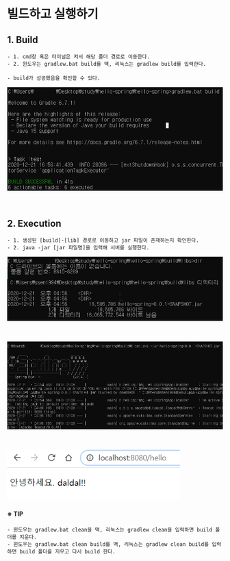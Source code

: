 # 빌드하고 실행하기

## 1. Build
    - 1. cmd창 혹은 터미널은 켜서 해당 폴더 경로로 이동한다.
    - 2. 윈도우는 gradlew.bat build를 맥, 리눅스는 gradlew build를 입력한다.
    
    - build가 성공했음을 확인할 수 있다. 
    
![spring1](https://github.com/daldalhada/SpringbootRec1/blob/master/image/1-4/spring1.PNG) 

<br>

## 2. Execution
    - 1. 생성된 [build]-[lib] 경로로 이동하고 jar 파일이 존재하는지 확인한다. 
    - 2. java -jar [jar 파일명]을 입력해 서버를 실행한다. 
      
![spring1](https://github.com/daldalhada/SpringbootRec1/blob/master/image/1-4/spring2.PNG) 

<br>

![spring1](https://github.com/daldalhada/SpringbootRec1/blob/master/image/1-4/spring3.PNG) 

<br>

![spring1](https://github.com/daldalhada/SpringbootRec1/blob/master/image/1-4/spring4.PNG) 





#### ※ TIP
    - 윈도우는 gradlew.bat clean을 맥, 리눅스는 gradlew clean을 입력하면 build 폴더를 지운다.
    - 윈도우는 gradlew.bat clean build를 맥, 리눅스는 gradlew clean build를 입력하면 build 폴더를 지우고 다시 build 한다.